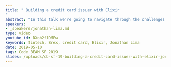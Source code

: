 ```yaml
---
title: " Building a credit card issuer with Elixir
"
abstract: "In this talk we're going to navigate through the challenges and issues we faced when we started building Brex and,how we chose to live in a world of microservices with Elixir. We will go over how we build systems on Brex, why we don't use OTP for clustering and where we think it's the correct place to use it."
speakers:
- _speakers/jonathan-lima.md
type: video
youtube_id: DXoh2f1DMFw
keywords: fintech, Brex, credit card, Elixir, Jonathan Lima
date: 2019-05-10
tags: Code BEAM SF 2019
slides: /uploads/cb-sf-19-building-a-credit-card-issuer-with-elixir-jonathan-lima-compressed.pdf
---
```

